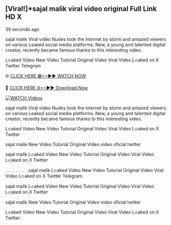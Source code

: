 ## [Viral!]*sajal malik viral video original Full Link HD X


39 seconds ago

sajal malik Viral video Nudes took the internet by storm and amazed viewers on various Leaked social media platforms. New, a young and talented digital creator, recently became famous thanks to this interesting video.

L𝚎aked Video New Video Tutorial Original Video Viral Video L𝚎aked on X Twitter Telegram

🌐 [CLICK HERE 🟢==►► WATCH NOW](https://new-mfoji-vido.blogspot.com/p/valovido.html)

🔴 [CLICK HERE 🌐==►► Download Now](https://new-mfoji-vido.blogspot.com/p/valovido.html)

<a href="https://new-mfoji-vido.blogspot.com/p/valovido.html" rel="nofollow"><img src="https://i.imgur.com/xaaaJFf.jpeg" alt="WATCH Videos" style="max-width: 100%;"></a>


sajal malik Viral video Nudes took the internet by storm and amazed viewers on various Leaked social media platforms. New, a young and talented digital creator, recently became famous thanks to this interesting video.

L𝚎aked Video New Video Tutorial Original Video Viral Video L𝚎aked on X Twitter

sajal malik New Video Tutorial Original Video video oficial twitter

sajal malik L𝚎aked Video New Video Tutorial Original Video Viral Video L𝚎aked on X Twitter

. . . . . . . . . sajal malik  L𝚎aked Video New Video Tutorial Original Video Viral Video L𝚎aked on X Twitter Telegram

sajal malik L𝚎aked Video New Video Tutorial Original Video Viral Video L𝚎aked on X Twitter

sajal malik New Video Tutorial Original Video video oficial twitter

L𝚎aked Video New Video Tutorial Original Video Viral Video L𝚎aked on X Twitter.